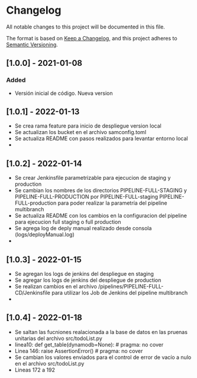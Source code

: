 # Changelog
All notable changes to this project will be documented in this file.

The format is based on [Keep a Changelog](https://keepachangelog.com/en/1.0.0/),
and this project adheres to [Semantic Versioning](https://semver.org/spec/v2.0.0.html).

## [1.0.0] - 2021-01-08
### Added
- Versión inicial de código. Nueva version

## [1.0.1] - 2022-01-13
- Se crea rama feature para inicio de despliegue version local
- Se actualizan los bucket en el archivo samconfig.toml
- Se actualiza README con pasos realizados para levantar entorno local
- 
## [1.0.2] - 2022-01-14
- Se crear Jenkinsfile parametrizable para ejecucion de staging y production
- Se cambian los nombres de los directorios PIPELINE-FULL-STAGING y PIPELINE-FULL-PRODUCTION por PIPELINE-FULL-staging PIPELINE-FULL-production para poder realizar la parametría del pipeline multibranch
- Se actualiza README con los cambios en la configuracion del pipeline para ejecucion full staging o full production
- Se agrega log de deply manual realizado desde consola (logs/deployManual.log)
- 
## [1.0.3] - 2022-01-15
- Se agregan los logs de jenkins del despliegue en staging
- Se agregar los logs de jenkins del despliegue de production
- Se realizan cambios en el archivo /pipelines/PIPELINE-FULL-CD/Jenkinsfile para utilizar los Job de Jenkins del pipeline multibranch
- 
## [1.0.4] - 2022-01-18
- Se saltan las fucniones realacionada a la base de datos en las pruenas unitarias del archivo src/todoList.py 
-   linea10: def get_table(dynamodb=None):   # pragma: no cover
-   Linea 146:         raise AssertionError()   # pragma: no cover
- Se cambian los valores enviados para el control de error de vacío a nulo en el archivo src/todoList.py
-   Lineas 172 a 192 